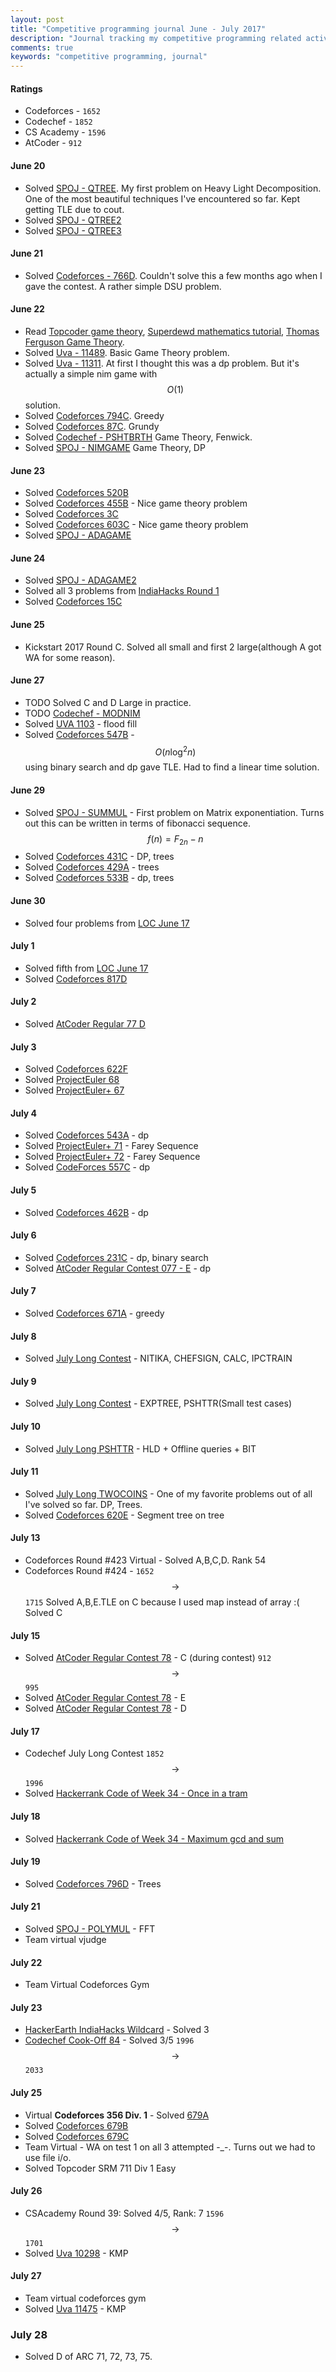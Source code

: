```yaml
---
layout: post
title: "Competitive programming journal June - July 2017"
description: "Journal tracking my competitive programming related activities in July 2017"
comments: true
keywords: "competitive programming, journal"
---
```


#### Ratings
* Codeforces - ``1652``
* Codechef - ``1852``
* CS Academy - ``1596``
* AtCoder - ``912``
#### June 20
* Solved [SPOJ - QTREE](http://www.spoj.com/problems/QTREE/). My first problem on Heavy Light Decomposition. One of the most beautiful techniques I've encountered so far. Kept getting TLE due to cout.
* Solved [SPOJ - QTREE2](http://www.spoj.com/problems/QTREE2/)
* Solved [SPOJ - QTREE3](http://www.spoj.com/problems/QTREE3/)

#### June **21**
* Solved [Codeforces - 766D](http://codeforces.com/contest/766/problem/D). Couldn't solve this a few months ago when I gave the contest. A rather simple DSU problem.

#### June 22
* Read [Topcoder game theory](https://www.topcoder.com/community/data-science/data-science-tutorials/algorithm-games/), [Superdewd mathematics tutorial](https://algo.is/aflv16/aflv_10_mathematics.pdf), [Thomas Ferguson Game Theory](http://www.math.ucla.edu/~tom/Game_Theory/comb.pdf).
* Solved [Uva - 11489](https://uva.onlinejudge.org/index.php?option=com_onlinejudge&Itemid=8&category=24&page=show_problem&problem=2484). Basic Game Theory problem.
* Solved [Uva - 11311](https://uva.onlinejudge.org/index.php?option=com_onlinejudge&Itemid=8&category=24&page=show_problem&problem=2286). At first I thought this was a dp problem. But it's actually a simple nim game with  $$ O(1) $$  solution.
* Solved [Codeforces 794C](http://codeforces.com/contest/794/problem/C). Greedy
* Solved [Codeforces 87C](http://codeforces.com/contest/87/problem/C). Grundy
* Solved [Codechef - PSHTBRTH](https://www.codechef.com/problems/PSHTBRTH) Game Theory, Fenwick.
* Solved [SPOJ - NIMGAME](http://www.spoj.com/problems/NIMGAME/) Game Theory, DP

#### June 23
* Solved [Codeforces 520B](http://codeforces.com/problemset/problem/520/B)
* Solved [Codeforces 455B](http://codeforces.com/contest/455/problem/B) - Nice game theory problem
* Solved [Codeforces 3C](http://codeforces.com/problemset/problem/3/C)
* Solved [Codeforces 603C](http://codeforces.com/problemset/problem/603/C) - Nice game theory problem
* Solved [SPOJ - ADAGAME](http://www.spoj.com/problems/ADAGAME/)

#### June 24
* Solved [SPOJ - ADAGAME2](http://www.spoj.com/problems/ADAGAME2/)
* Solved all 3 problems from [IndiaHacks Round 1](https://www.hackerearth.com/challenge/competitive/programming-indiahacks-2017/problems/)
* Solved [Codeforces 15C](http://codeforces.com/problemset/problem/15/C)

#### June 25
* Kickstart 2017 Round C. Solved all small and first 2 large(although A got WA for some reason).

#### June 27
* TODO Solved C and D Large in practice.
* TODO [Codechef - MODNIM](https://www.codechef.com/BYTR2017/problems/MODNIM)
* Solved [UVA 1103](https://uva.onlinejudge.org/index.php?option=com_onlinejudge&Itemid=8&page=submit_problem&problemid=3544&category=24) - flood fill
* Solved [Codeforces 547B](http://codeforces.com/problemset/problem/547/B) -  $$ O(n\log^2n) $$  using binary search and dp gave TLE. Had to find a linear time solution.

#### June 29
* Solved [SPOJ - SUMMUL](http://www.spoj.com/problems/SUMMUL/) - First problem on Matrix exponentiation. Turns out this can be written in terms of fibonacci sequence.  $$ f(n) = F_{2n} - n $$ 
* Solved [Codeforces 431C](http://codeforces.com/problemset/problem/431/C) - DP, trees
* Solved [Codeforces 429A](http://codeforces.com/problemset/problem/429/A) - trees
* Solved [Codeforces 533B](http://codeforces.com/problemset/problem/533/B) - dp, trees

#### June 30
* Solved four problems from [LOC June 17](https://www.codechef.com/LOCJUN17)

#### July 1
* Solved fifth from [LOC June 17](https://www.codechef.com/LOCJUN17)
* Solved [Codeforces 817D](http://codeforces.com/problemset/problem/817/D)

#### July 2
* Solved [AtCoder Regular 77 D](http://arc077.contest.atcoder.jp/tasks/arc077_b)

#### July 3
* Solved [Codeforces 622F](http://codeforces.com/contest/622/problem/F)
* Solved [ProjectEuler 68](https://projecteuler.net/problem=68)
* Solved [ProjectEuler+ 67](https://www.hackerrank.com/contests/projecteuler/challenges/euler067)

#### July 4
* Solved [Codeforces 543A](http://codeforces.com/problemset/problem/543/A) - dp
* Solved [ProjectEuler+ 71](https://www.hackerrank.com/contests/projecteuler/challenges/euler071/) - Farey Sequence
* Solved [ProjectEuler+ 72](https://www.hackerrank.com/contests/projecteuler/challenges/euler072/) - Farey Sequence
* Solved [CodeForces 557C](http://codeforces.com/problemset/problem/557/C) - dp

#### July 5
* Solved [Codeforces 462B](http://codeforces.com/problemset/problem/462/B) - dp

#### July 6
* Solved [Codeforces 231C](http://codeforces.com/problemset/problem/231/C) - dp, binary search
* Solved [AtCoder Regular Contest 077 - E](http://arc077.contest.atcoder.jp/tasks/arc077_c) - dp

#### July 7
* Solved [Codeforces 671A](http://codeforces.com/problemset/problem/671/A) - greedy

#### July 8
* Solved [July Long Contest](https://www.codechef.com/JULY17/) - NITIKA, CHEFSIGN, CALC, IPCTRAIN

#### July 9

* Solved [July Long Contest](https://www.codechef.com/JULY17/) - EXPTREE, PSHTTR(Small test cases)

#### July 10
* Solved [July Long PSHTTR](https://www.codechef.com/JULY17/submit/PSHTTR) - HLD + Offline queries + BIT

#### July 11
* Solved [July Long TWOCOINS](https://www.codechef.com/JULY17/problems/TWOCOINS) - One of my favorite problems out of all I've solved so far. DP, Trees.
* Solved [Codeforces 620E](http://codeforces.com/contest/620/problem/E) - Segment tree on tree

#### July 13
* Codeforces Round #423 Virtual - Solved A,B,C,D. Rank 54
* Codeforces Round #424 - ``1652``  $$ \rightarrow $$  ``1715``
Solved A,B,E.TLE on C because I used map instead of array :(
Solved C

#### July 15
* Solved [AtCoder Regular Contest 78](http://arc078.contest.atcoder.jp/) - C (during contest) ``912``  $$ \rightarrow $$  ``995``
* Solved [AtCoder Regular Contest 78](http://arc078.contest.atcoder.jp/) - E
* Solved [AtCoder Regular Contest 78](http://arc078.contest.atcoder.jp/) - D

#### July 17
* Codechef July Long Contest ``1852``  $$ \rightarrow $$  ``1996``
* Solved [Hackerrank Code of Week 34 - Once in a tram](https://www.hackerrank.com/contests/w34/challenges/once-in-a-tram)

#### July 18
* Solved [Hackerrank Code of Week 34 - Maximum gcd and sum](https://www.hackerrank.com/contests/w34/challenges/maximum-gcd-and-sum)

#### July 19
* Solved [Codeforces 796D](http://codeforces.com/problemset/problem/796/D) - Trees

#### July 21
* Solved [SPOJ - POLYMUL](https://www.spoj.com/problems/POLYMUL/) - FFT
* Team virtual vjudge
#### July 22
* Team Virtual Codeforces Gym

#### July 23
* [HackerEarth IndiaHacks Wildcard](https://www.hackerearth.com/challenge/competitive/indiahacks-2017-programming-qualifier-wildcard/problems/) - Solved 3
* [Codechef Cook-Off 84](https://www.codechef.com/COOK84) - Solved 3/5 ``1996``  $$ \rightarrow $$  ``2033``

#### July 25
* Virtual **Codeforces 356 Div. 1** - Solved [679A](http://codeforces.com/contest/679/problem/A)
* Solved [Codeforces 679B](http://codeforces.com/contest/679/problem/B)
* Solved [Codeforces 679C](http://codeforces.com/contest/679/problem/C)
* Team Virtual - WA on test 1 on all 3 attempted -\_-. Turns out we had to use file i/o.
* Solved Topcoder SRM 711 Div 1 Easy

#### July 26
* CSAcademy Round 39: Solved 4/5, Rank: 7 ``1596``  $$ \rightarrow $$  ``1701``
* Solved [Uva 10298](http://uva.onlinejudge.org/index.php?option=com_onlinejudge&Itemid=8&category=24&page=show_problem&problem=1239) - KMP

#### July 27
* Team virtual codeforces gym
* Solved [Uva 11475](https://uva.onlinejudge.org/index.php?option=com_onlinejudge&Itemid=8&category=24&page=show_problem&problem=2470) - KMP

### July 28
* Solved D of ARC 71, 72, 73, 75.
